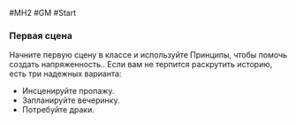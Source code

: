 #MH2 #GM #Start 
### Первая сцена

Начните первую сцену в классе и используйте Принципы, чтобы помочь создать напряженность.. Если вам не терпится раскрутить историю, есть три надежных варианта: 
- Инсценируйте пропажу. 
- Запланируйте вечеринку. 
- Потребуйте драки.